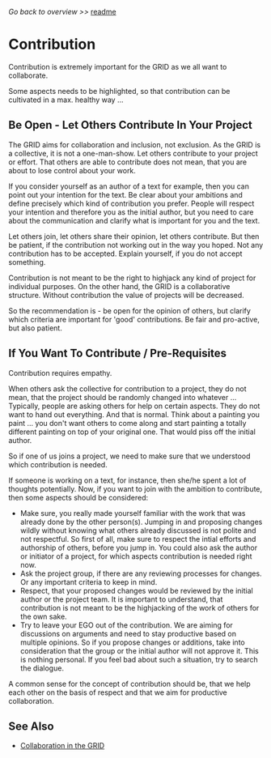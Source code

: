 _Go back to overview >>_ [readme](../README.md)

# Contribution

Contribution is extremely important for the GRID as we all want to collaborate.

Some aspects needs to be highlighted, so that contribution can be cultivated in a max. healthy way ...



## Be Open - Let Others Contribute In Your Project

The GRID aims for collaboration and inclusion, not exclusion.
As the GRID is a collective, it is not a one-man-show. Let others contribute to your project or effort.
That others are able to contribute does not mean, that you are about to lose control about your work.


If you consider yourself as an author of a text for example, then you can point out your intention for the text.
Be clear about your ambitions and define precisely which kind of contribution you prefer.
People will respect your intention and therefore you as the initial author, but you need to care about the communication and clarify what is important for you and the text.

Let others join, let others share their opinion, let others contribute. 
But then be patient, if the contribution not working out in the way you hoped.
Not any contribution has to be accepted. Explain yourself, if you do not accept something.

Contribution is not meant to be the right to highjack any kind of project for individual purposes.
On the other hand, the GRID is a collaborative structure. Without contribution the value of projects will be decreased.

So the recommendation is - be open for the opinion of others, but clarify which criteria are important for 'good' contributions.
Be fair and pro-active, but also patient.


## If You Want To Contribute / Pre-Requisites

Contribution requires empathy.

When others ask the collective for contribution to a project, they do not mean, that the project should be randomly changed into whatever ...
Typically, people are asking others for help on certain aspects. They do not want to hand out everything. And that is normal.
Think about a painting you paint ... you don't want others to come along and start painting a totally different painting on top of your original one.
That would piss off the initial author.

So if one of us joins a project, we need to make sure that we understood which contribution is needed.

If someone is working on a text, for instance, then she/he spent a lot of thoughts potentially.
Now, if you want to join with the ambition to contribute, then some aspects should be considered:

- Make sure, you really made yourself familiar with the work that was already done by the other person(s). Jumping in and proposing changes wildly without knowing what others already discussed is not polite and not respectful. So first of all, make sure to respect the intial efforts and authorship of others, before you jump in. You could also ask the author or initiator of a project, for which aspects contribution is needed right now.
- Ask the project group, if there are any reviewing processes for changes. Or any important criteria to keep in mind. 
- Respect, that your proposed changes would be reviewed by the initial author or the project team. It is important to understand, that contribution is not meant to be the highjacking of the work of others for the own sake.
- Try to leave your EGO out of the contribution. We are aiming for discussions on arguments and need to stay productive based on multiple opinions. So if you propose changes or additions, take into consideration that the group or the initial author will not approve it. This is nothing personal. If you feel bad about such a situation, try to search the dialogue. 

A common sense for the concept of contribution should be, that we help each other on the basis of respect and that we aim for productive collaboration.


## See Also

- [Collaboration in the GRID](./collaboration.md)

